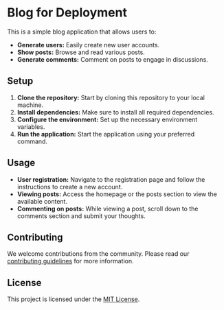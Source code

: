 # Blog for Deployment

This is a simple blog application that allows users to:

- **Generate users:** Easily create new user accounts.
- **Show posts:** Browse and read various posts.
- **Generate comments:** Comment on posts to engage in discussions.

## Setup

1. **Clone the repository:** Start by cloning this repository to your local machine.
2. **Install dependencies:** Make sure to install all required dependencies.
3. **Configure the environment:** Set up the necessary environment variables.
4. **Run the application:** Start the application using your preferred command.

## Usage

- **User registration:** Navigate to the registration page and follow the instructions to create a new account.
- **Viewing posts:** Access the homepage or the posts section to view the available content.
- **Commenting on posts:** While viewing a post, scroll down to the comments section and submit your thoughts.

## Contributing

We welcome contributions from the community. Please read our [contributing guidelines](CONTRIBUTING.md) for more information.

## License

This project is licensed under the [MIT License](LICENSE).
